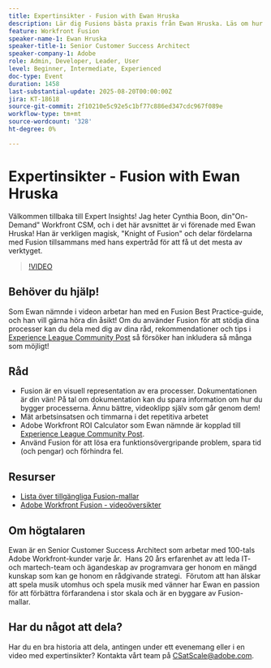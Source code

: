 ```yaml
---
title: Expertinsikter - Fusion with Ewan Hruska
description: Lär dig Fusions bästa praxis från Ewan Hruska. Läs om hur du effektivt kan dokumentera, optimera och skala arbetsflöden med Adobe Workfront Fusion.
feature: Workfront Fusion
speaker-name-1: Ewan Hruska
speaker-title-1: Senior Customer Success Architect
speaker-company-1: Adobe
role: Admin, Developer, Leader, User
level: Beginner, Intermediate, Experienced
doc-type: Event
duration: 1458
last-substantial-update: 2025-08-20T00:00:00Z
jira: KT-18618
source-git-commit: 2f10210e5c92e5c1bf77c886ed347cdc967f089e
workflow-type: tm+mt
source-wordcount: '328'
ht-degree: 0%

---
```



# Expertinsikter - Fusion with Ewan Hruska

Välkommen tillbaka till Expert Insights!  Jag heter Cynthia Boon, din&quot;On-Demand&quot; Workfront CSM, och i det här avsnittet är vi förenade med Ewan Hruska! Han är verkligen magisk, &quot;Knight of Fusion&quot; och delar fördelarna med Fusion tillsammans med hans expertråd för att få ut det mesta av verktyget.

>[!VIDEO](https://video.tv.adobe.com/v/3469896/?learn=on&enablevpops)

## Behöver du hjälp!

Som Ewan nämnde i videon arbetar han med en Fusion Best Practice-guide, och han vill gärna höra din åsikt!  Om du använder Fusion för att stödja dina processer kan du dela med dig av dina råd, rekommendationer och tips i [Experience League Community Post](https://experienceleaguecommunities.adobe.com/t5/workfront-discussions/video-february-2024-workfront-expert-insights-fusion-with-ewan/td-p/657114) så försöker han inkludera så många som möjligt!

## Råd

* Fusion är en visuell representation av era processer. Dokumentationen är din vän! På tal om dokumentation kan du spara information om hur du bygger processerna.  Ännu bättre, videoklipp själv som går genom dem!
* Mät arbetsinsatsen och timmarna i det repetitiva arbetet
* Adobe Workfront ROI Calculator som Ewan nämnde är kopplad till [Experience League Community Post](https://experienceleaguecommunities.adobe.com/t5/workfront-discussions/video-february-2024-workfront-expert-insights-fusion-with-ewan/td-p/657114).
* Använd Fusion för att lösa era funktionsövergripande problem, spara tid (och pengar) och förhindra fel.

## Resurser

* [Lista över tillgängliga Fusion-mallar](https://experienceleague.adobe.com/docs/workfront/using/adobe-workfront-fusion/scenarios-in-fusion/fusion-scenario-templates/currently-available-fusion-templates.html?lang=sv-SE)
* [Adobe Workfront Fusion - videoöversikter](https://experienceleague.adobe.com/docs/workfront/using/adobe-workfront-fusion/get-started-with-workfront-fusion/fusion-basics-videos.html?lang=sv-SE)

## Om högtalaren

Ewan är en Senior Customer Success Architect som arbetar med 100-tals Adobe Workfront-kunder varje år.  Hans 20 års erfarenhet av att leda IT- och martech-team och ägandeskap av programvara ger honom en mängd kunskap som kan ge honom en rådgivande strategi.  Förutom att han älskar att spela musik utomhus och spela musik med vänner har Ewan en passion för att förbättra förfarandena i stor skala och är en byggare av Fusion-mallar.

## Har du något att dela?

Har du en bra historia att dela, antingen under ett evenemang eller i en video med expertinsikter? Kontakta vårt team på [CSatScale@adobe.com](mailto:CSatScale@adobe.com).

